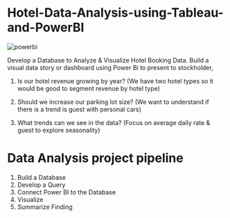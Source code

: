 # Hotel-Data-Analysis-using-Tableau-and-PowerBI

![powerbi](https://user-images.githubusercontent.com/102408608/171991365-afb8a8b6-7bb6-4fc4-b683-1f1b0f177d11.png)

Develop a Database to Analyze & Visualize Hotel Booking Data.
Build a visual data story or dashboard using Power Bi to present to stockholder,

1. Is our hotel revenue growing by year? (We have two hotel types so it would be good to segment revenue by hotel type)

2. Should we increase our parking lot size? (We want to understand if there is a trend is guest with personal cars)

3. What trends can we see in the data? (Focus on average daily rate & guest to explore seasonality)

# Data Analysis project pipeline
  1. Build a Database
  2. Develop a Query
  3. Connect Power BI to the Database
  4. Visualize
  5. Summarize Finding
